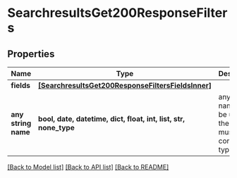 # SearchresultsGet200ResponseFilters


## Properties
Name | Type | Description | Notes
------------ | ------------- | ------------- | -------------
**fields** | [**[SearchresultsGet200ResponseFiltersFieldsInner]**](SearchresultsGet200ResponseFiltersFieldsInner.md) |  | [optional] 
**any string name** | **bool, date, datetime, dict, float, int, list, str, none_type** | any string name can be used but the value must be the correct type | [optional]

[[Back to Model list]](../README.md#documentation-for-models) [[Back to API list]](../README.md#documentation-for-api-endpoints) [[Back to README]](../README.md)


